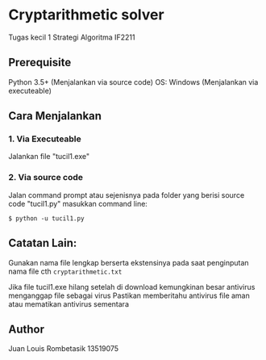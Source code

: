# Cryptarithmetic solver
Tugas kecil 1 Strategi Algoritma IF2211

## Prerequisite
Python 3.5+ (Menjalankan via source code)
OS: Windows (Menjalankan via executeable)

## Cara Menjalankan
### 1. Via Executeable
Jalankan file "tucil1.exe"

### 2. Via source code
Jalan command prompt atau sejenisnya pada folder yang berisi source code "tucil1.py"
masukkan command line:

`$ python -u tucil1.py`

## Catatan Lain:
Gunakan nama file lengkap berserta ekstensinya pada saat penginputan nama file cth `cryptarithmetic.txt`

Jika file tucil1.exe hilang setelah di download kemungkinan besar antivirus menganggap file sebagai virus
Pastikan memberitahu antivirus file aman atau mematikan antivirus sementara

## Author
Juan Louis Rombetasik 13519075
